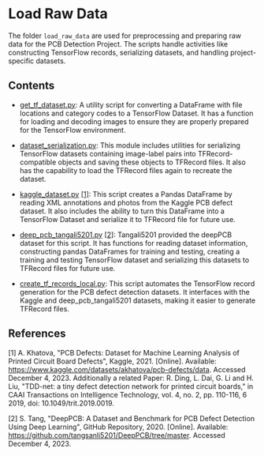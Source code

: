 # Load Raw Data

The folder `load_raw_data` are used for preprocessing and preparing raw data for the PCB Detection Project. The scripts handle activities like constructing TensorFlow records, serializing datasets, and handling project-specific datasets.

## Contents

- [get_tf_dataset.py](get_tf_dataset.py): A utility script for converting a DataFrame with file locations and category codes to a TensorFlow Dataset. It has a function for loading and decoding images to ensure they are properly prepared for the TensorFlow environment.

- [dataset_serialization.py](dataset_serialization.py): This module includes utilities for serializing TensorFlow datasets containing image-label pairs into TFRecord-compatible objects and saving these objects to TFRecord files. It also has the capability to load the TFRecord files again to recreate the dataset.

- [kaggle_dataset.py](kaggle_dataset.py) [[1]](#references): This script creates a Pandas DataFrame by reading XML annotations and photos from the Kaggle PCB defect dataset. It also includes the ability to turn this DataFrame into a TensorFlow Dataset and serialize it to TFRecord file for future use.

- [deep_pcb_tangali5201.py](deep_pcb_tangali5201.py) [[2]](#references): Tangali5201 provided the deepPCB dataset for this script. It has functions for reading dataset information, constructing pandas DataFrames for training and testing, creating a training and testing TensorFlow dataset and serializing this datasets to TFRecord files for future use.

- [create_tf_records_local.py](create_tf_records_local.py): This script automates the TensorFlow record generation for the PCB defect detection datasets. It interfaces with the Kaggle and deep_pcb_tangali5201 datasets, making it easier to generate TFRecord files. 

## References

[1] A. Khatova, "PCB Defects: Dataset for Machine Learning Analysis of Printed Circuit Board Defects", Kaggle, 2021. [Online]. Available: https://www.kaggle.com/datasets/akhatova/pcb-defects/data. Accessed December 4, 2023. Additionally a related Paper: R. Ding, L. Dai, G. Li and H. Liu, "TDD-net: a tiny defect detection network for printed circuit boards," in CAAI Transactions on Intelligence Technology, vol. 4, no. 2, pp. 110-116, 6 2019, doi: 10.1049/trit.2019.0019.

[2] S. Tang, "DeepPCB: A Dataset and Benchmark for PCB Defect Detection Using Deep Learning", GitHub Repository, 2020. [Online]. Available: https://github.com/tangsanli5201/DeepPCB/tree/master. Accessed December 4, 2023.